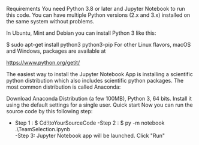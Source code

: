 


Requirements
You need Python 3.8 or later and Jupyter Notebook to run this code. You can have multiple Python versions (2.x and 3.x) installed on the same system without problems.

In Ubuntu, Mint and Debian you can install Python 3 like this:

$ sudo apt-get install python3 python3-pip
For other Linux flavors, macOS and Windows, packages are available at

https://www.python.org/getit/

The easiest way to install the Jupyter Notebook App is installing a scientific python distribution which also includes scientific python packages. The most common distribution is called Anaconda:

Download Anaconda Distribution (a few 100MB), Python 3, 64 bits.
Install it using the default settings for a single user.
Quick start
Now you can run the source code by this following step:
- Step 1 : 
  $ Cd:\toYourSourceCode
 -Step 2 :
  $ py -m notebook .\TeamSelection.ipynb   
 -Step 3:
  Jupyter Notebook app will be launched. Click "Run"
